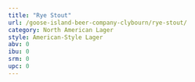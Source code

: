 ```yaml
---
title: "Rye Stout"
url: /goose-island-beer-company-clybourn/rye-stout/
category: North American Lager
style: American-Style Lager
abv: 0
ibu: 0
srm: 0
upc: 0
---
```


